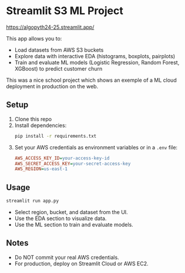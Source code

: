 # Streamlit S3 ML Project

https://algopyth24-25.streamlit.app/

This app allows you to:
- Load datasets from AWS S3 buckets
- Explore data with interactive EDA (histograms, boxplots, pairplots)
- Train and evaluate ML models (Logistic Regression, Random Forest, XGBoost) to predict customer churn

This was a nice school project which shows an exemple of a ML cloud deployment in production on the web.

## Setup
1. Clone this repo
2. Install dependencies:
   ```bash
   pip install -r requirements.txt
   ```
3. Set your AWS credentials as environment variables or in a `.env` file:
   ```ini
   AWS_ACCESS_KEY_ID=your-access-key-id
   AWS_SECRET_ACCESS_KEY=your-secret-access-key
   AWS_REGION=us-east-1
   ```

## Usage
```bash
streamlit run app.py
```

- Select region, bucket, and dataset from the UI.
- Use the EDA section to visualize data.
- Use the ML section to train and evaluate models.

## Notes
- Do NOT commit your real AWS credentials.
- For production, deploy on Streamlit Cloud or AWS EC2.

